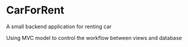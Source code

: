 # CarForRent
A small backend application for renting car

Using MVC model to control the workflow between views and database
